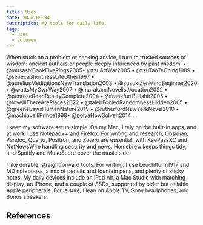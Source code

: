 ```yaml
---
title: Uses
date: 2025-09-04
description: My tools for daily life.
tags:
  - uses
  - volumen
---
```


When stuck on a problem or seeking advice, I turn to trusted sources of wisdom: ancient authors or people deeply influenced by past wisdom. • @musashiBookFiveRings2005• @tzuArtWar2005 • @tzuTaoTeChing1989 • @senecaShortnessLifeOther1997 • @aureliusMeditationsNewTranslation2003 • @suzukiZenMindBeginner2020 • @wattsMyOwnWay2007 • @murakamiNovelistVocation2022 • @penroseRoadRealityComplete2004 • @frankfurtBullshit2005 • @rovelliThereArePlaces2022 • @talebFooledRandomnessHidden2005 • @greeneLawsHumanNature2019 • @rutherfurdNewYorkNovel2010 • @machiavelliPrince1998• @polyaHowSolveIt2014 …

I keep my software setup simple. On my Mac, I rely on the built-in apps, and at work I use Notepad++ and Firefox. For writing and research, Obsidian, Pandoc, Quarto, Positron, and Zotero are essential, with KeePassXC and NetNewsWire handling security and news. Homebrew keeps things tidy, and Spotify and MuseScore cover the music side.   

I like durable, straightforward tools. For writing, I use Leuchtturm1917 and MD notebooks, a mix of pencils and fountain pens, and plenty of sticky notes. My daily devices include an iPad Air, a Mac Studio with matching display, an iPhone, and a couple of SSDs, supported by older but reliable Apple peripherals. For leisure, I lean on Apple TV, Sony headphones, and Sonos speakers. 

## References